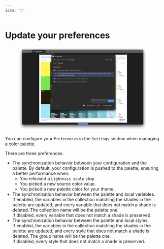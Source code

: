```yaml
---
icon: '7'
---
```


# Update your preferences

<figure><img src="../.gitbook/assets/manage_palette-update_preferences.png" alt=""><figcaption></figcaption></figure>

You can configure your `Preferences` in the `Settings` section when managing a color palette.

There are three preferences:

* The synchronization behavior between your configuration and the palette. By default, your configuration is pushed to the palette, ensuring a better performance when:
  * You released a `Lightness scale` stop.
  * You picked a new source color value.
  * You picked a new palette color for your theme.
* The synchronization behavior between the palette and local variables.\
  If enabled, the variables in the collection matching the shades in the palette are updated, and every variable that does not match a shade is deleted. The collection name will be the palette one.\
  If disabled, every variable that does not match a shade is preserved.
* The synchronization behavior between the palette and local styles.\
  If enabled, the variables in the collection matching the shades in the palette are updated, and every style that does not match a shade is deleted. The group name will be the palette one.\
  If disabled, every style that does not match a shade is preserved.
